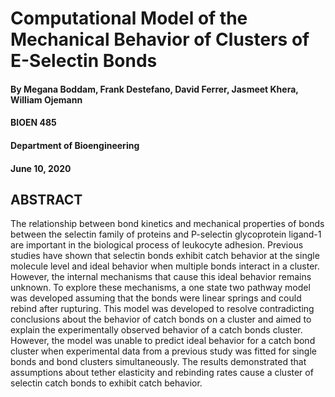 # Computational Model of the Mechanical Behavior of Clusters of E-Selectin Bonds

#### By Megana Boddam, Frank Destefano, David Ferrer, Jasmeet Khera, William Ojemann
#### BIOEN 485
#### Department of Bioengineering
#### June 10, 2020

## ABSTRACT
The relationship between bond kinetics and mechanical properties of bonds between the selectin family of proteins and P-selectin glycoprotein ligand-1 are important in the biological process of leukocyte adhesion. Previous studies have shown that selectin bonds exhibit catch behavior at the single molecule level and ideal behavior when multiple bonds interact in a cluster. However, the internal mechanisms that cause this ideal behavior remains unknown. To explore these mechanisms, a one state two pathway model was developed assuming that the bonds were linear springs and could rebind after rupturing. This model was developed to resolve contradicting conclusions about the behavior of catch bonds on a cluster and aimed to explain  the experimentally observed behavior of a catch bonds cluster. However, the model was unable to predict ideal behavior for a catch bond cluster when experimental data from a previous study was fitted for single bonds and  bond clusters simultaneously. The results demonstrated that assumptions about tether elasticity and rebinding rates cause a cluster of selectin catch bonds to exhibit catch behavior.
